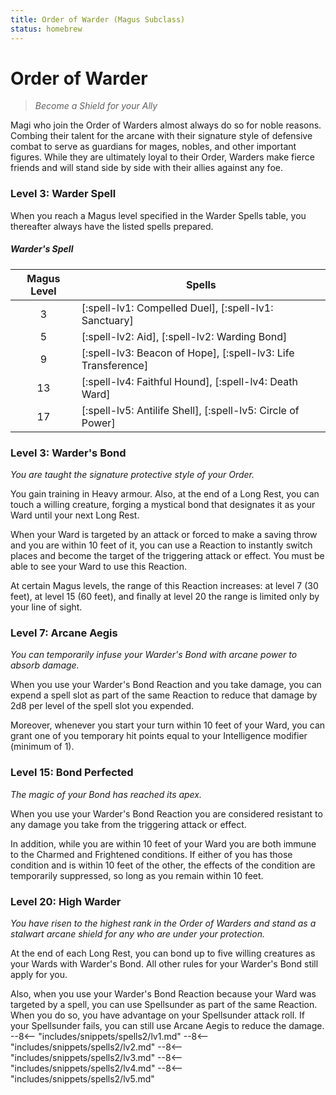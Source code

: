 ```yaml
---
title: Order of Warder (Magus Subclass)
status: homebrew
---
```


# Order of Warder

> *Become a Shield for your Ally*

Magi who join the Order of Warders almost always do so for noble reasons. Combing their talent for the arcane with their signature style of defensive combat to serve as guardians for mages, nobles, and other important figures. While they are ultimately loyal to their Order, Warders make fierce friends and will stand side by side with their allies against any foe.

### Level 3: Warder Spell

When you reach a Magus level specified in the Warder Spells table, you thereafter always have the listed spells prepared.

##### Warder's Spell

| Magus Level | Spells |
|:-:|---|
| 3 | [:spell-lv1: Compelled Duel], [:spell-lv1: Sanctuary] |
| 5 | [:spell-lv2: Aid], [:spell-lv2: Warding Bond] |
| 9 | [:spell-lv3: Beacon of Hope], [:spell-lv3: Life Transference] |
| 13 | [:spell-lv4: Faithful Hound], [:spell-lv4: Death Ward] |
| 17 | [:spell-lv5: Antilife Shell], [:spell-lv5: Circle of Power] |

### Level 3: Warder's Bond

*You are taught the signature protective style of your Order.* 

You gain training in Heavy armour. Also, at the end of a Long Rest, you can touch a willing creature, forging a mystical bond that designates it as your Ward until your next Long Rest.

When your Ward is targeted by an attack or forced to make a saving throw and you are within 10 feet of it, you can use a Reaction to instantly switch places and become the target of the triggering attack or effect. You must be able to see your Ward to use this Reaction.

At certain Magus levels, the range of this Reaction increases: at level 7 (30 feet), at level 15 (60 feet), and finally at level 20 the range is limited only by your line of sight.

### Level 7: Arcane Aegis

*You can temporarily infuse your Warder's Bond with arcane power to absorb damage.*

When you use your Warder's Bond Reaction and you take damage, you can expend a spell slot as part of the same Reaction to reduce that damage by 2d8 per level of the spell slot you expended.

Moreover, whenever you start your turn within 10 feet of your Ward, you can grant one of you temporary hit points equal to your Intelligence modifier (minimum of 1).

### Level 15: Bond Perfected

*The magic of your Bond has reached its apex.*

When you use your Warder's Bond Reaction you are considered resistant to any damage you take from the triggering attack or effect.

In addition, while you are within 10 feet of your Ward you are both immune to the Charmed and Frightened conditions. If either of you has those condition and is within 10 feet of the other, the effects of the condition are temporarily suppressed, so long as you remain within 10 feet.

### Level 20: High Warder

*You have risen to the highest rank in the Order of Warders and stand as a stalwart arcane shield for any who are under your protection.*

At the end of each Long Rest, you can bond up to five willing creatures as your Wards with Warder's Bond. All other rules for your Warder's Bond still apply for you.

Also, when you use your Warder's Bond Reaction because your Ward was targeted by a spell, you can use Spellsunder as part of the same Reaction. When you do so, you have advantage on your Spellsunder attack roll. If your Spellsunder fails, you can still use Arcane Aegis to reduce the damage.
--8<-- "includes/snippets/spells2/lv1.md"
--8<-- "includes/snippets/spells2/lv2.md"
--8<-- "includes/snippets/spells2/lv3.md"
--8<-- "includes/snippets/spells2/lv4.md"
--8<-- "includes/snippets/spells2/lv5.md"